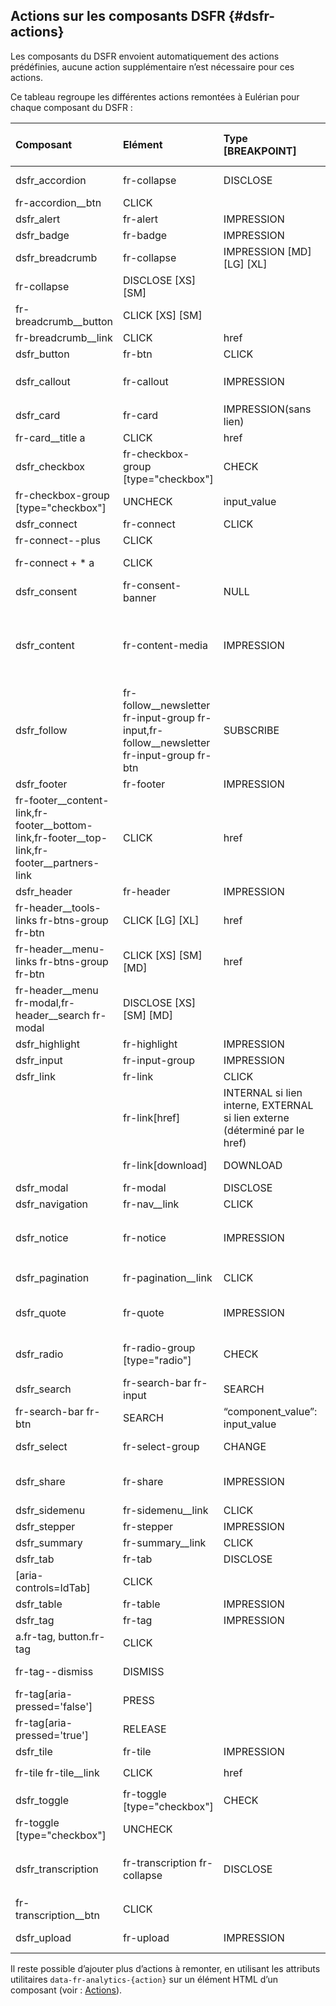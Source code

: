 ## Actions sur les composants DSFR {#dsfr-actions}

Les composants du DSFR envoient automatiquement des actions prédéfinies, aucune action supplémentaire n’est
nécessaire pour ces actions.

Ce tableau regroupe les différentes actions remontées à Eulérian pour chaque composant du DSFR :

|**Composant**|**Elément**|**Type** [BREAKPOINT]|**Valeur**|**Label**|**Taux** **de click**|
|:----|:----|:----|:----|:----|:----|
|dsfr_accordion|fr-collapse|DISCLOSE| |Titre de l’accordéon ou intitulé du bouton|✅|
|fr-accordion__btn|CLICK| |Libellé du bouton| |
|dsfr_alert|fr-alert|IMPRESSION| |Titre de l’alerte| |
|dsfr_badge|fr-badge|IMPRESSION| |Libellé du badge| |
|dsfr_breadcrumb|fr-collapse|IMPRESSION [MD] [LG] [XL]| |fil d’ariane| |
|fr-collapse|DISCLOSE [XS]  [SM]| |fil d’ariane| |
|fr-breadcrumb__button|CLICK [XS] [SM]| |Libellé du bouton| |
|fr-breadcrumb__link|CLICK|href|Libellé du lien| |
|dsfr_button|fr-btn|CLICK| |Libellé du bouton|✅|
|dsfr_callout|fr-callout|IMPRESSION| |Titre de la mise en avant ou `Mise en avant`| |
|dsfr_card|fr-card|IMPRESSION(sans lien)| |Titre de la carte| |
|fr-card__title a|CLICK|href|Lien de la carte|✅|
|dsfr_checkbox|fr-checkbox-group [type="checkbox"]|CHECK|input_value|Libellé du champ sélectionné|✅|
|fr-checkbox-group [type="checkbox"]|UNCHECK|input_value|Libellé du champ désélectionné|✅|
|dsfr_connect|fr-connect|CLICK| |“FranceConnect”|✅|
|fr-connect--plus|CLICK| |“FranceConnect+”|✅|
|fr-connect + * a|CLICK| |“Qu'est-ce que FranceConnect ?”| |
|dsfr_consent|fr-consent-banner|NULL| |“Gestionnaire de consentement”| |
|dsfr_content|fr-content-media|IMPRESSION| |`aria-label` du block fr-content-media ou `alt` ou `aria-label` de l'image ou `title` ou `aria-label` de la video| |
|dsfr_follow|fr-follow__newsletter fr-input-group fr-input,fr-follow__newsletter fr-input-group fr-btn|SUBSCRIBE|“component_value”: input_value|“Lettre d'information et Réseaux Sociaux”|✅|
|dsfr_footer|fr-footer|IMPRESSION| |Pied de page| |
|fr-footer__content-link,fr-footer__bottom-link,fr-footer__top-link,fr-footer__partners-link|CLICK|href|Libellé du lien| |
|dsfr_header|fr-header|IMPRESSION| |En-tête| |
|fr-header__tools-links fr-btns-group fr-btn|CLICK [LG]</span> [XL]</span>|href|Libellé du bouton d’accès rapide| |
|fr-header__menu-links fr-btns-group fr-btn|CLICK  [XS]  [SM] [MD]</span>|href|Libellé du bouton d’accès rapide| |
|fr-header__menu fr-modal,fr-header__search fr-modal|DISCLOSE [XS]  [SM] [MD]</span>| |menurechercher| |
|dsfr_highlight|fr-highlight|IMPRESSION| |Mise en exergue| |
|dsfr_input|fr-input-group|IMPRESSION|input value|Libéllé du label| |
|dsfr_link|fr-link|CLICK|href|Libellé du lien|✅|
| |fr-link[href]|INTERNAL si lien interne, EXTERNAL si lien externe (déterminé par le href)|href|Libellé du lien|✅|
| |fr-link[download]|DOWNLOAD| |Libellé du lien de téléchargement|✅|
|dsfr_modal|fr-modal|DISCLOSE| |Titre de la modale|✅|
|dsfr_navigation|fr-nav__link|CLICK|href|Libellé du lien| |
|dsfr_notice|fr-notice|IMPRESSION| |Titre du bandeau d’information importante `fr-notice__title`| |
|dsfr_pagination|fr-pagination__link|CLICK| |Libellé du lien de pagination| |
|dsfr_quote|fr-quote|IMPRESSION| |Contenu de la citation (35 premiers caractères)| |
|dsfr_radio|fr-radio-group [type="radio"]|CHECK| |legende du fieldset > Libellé du champ selectionné|✅|
|dsfr_search|fr-search-bar fr-input|SEARCH|“component_value”: input_value|“barre de recherche”|✅|
|fr-search-bar fr-btn|SEARCH|“component_value”: input_value|“barre de recherche”|✅|
|dsfr_select|fr-select-group|CHANGE|“component_value”: select_value|Libellé du `fr_label`|✅|
|dsfr_share|fr-share|IMPRESSION| |Libellé du titre `share__title` ou “Boutons de partage”|✅|
|dsfr_sidemenu|fr-sidemenu__link|CLICK|href|Arborescence du lien| |
|dsfr_stepper|fr-stepper|IMPRESSION| |“Indicateur d'étapes”| |
|dsfr_summary|fr-summary__link|CLICK|href|Arborescence du lien| |
|dsfr_tab|fr-tab|DISCLOSE| |Libellé du tab button|✅|
|[aria-controls=IdTab]|CLICK| |Libellé du tab button| |
|dsfr_table|fr-table|IMPRESSION| |Caption du tableau| |
|dsfr_tag|fr-tag|IMPRESSION| |Libellé du tag| |
|a.fr-tag, button.fr-tag|CLICK| |Libellé du tag cliquable|✅|
|fr-tag--dismiss|DISMISS| |Libellé du tag supprimable|✅|
|fr-tag[aria-pressed='false']|PRESS| |Libellé du tag pressable|✅|
|fr-tag[aria-pressed='true']|RELEASE| |Libellé du tag pressable|✅|
|dsfr_tile|fr-tile|IMPRESSION| |titre de la tuile| |
|fr-tile fr-tile__link|CLICK|href|titre de la tuile `fr-tile__title`|✅|
|dsfr_toggle|fr-toggle [type="checkbox"]|CHECK| |Libellé du champ sélectionné|✅|
|fr-toggle [type="checkbox"]|UNCHECK| |Libellé du champ désélectionné|✅|
|dsfr_transcription|fr-transcription fr-collapse|DISCLOSE| |Titre de la transcription `fr-transcription__title` ou libellé du bouton|✅|
|fr-transcription__btn|CLICK| |Libellé du bouton| |
|dsfr_upload|fr-upload|IMPRESSION|“component_value”: input_value|Libellé du `fr-label` ou "Ajout de fichier"|✅|

Il reste possible d’ajouter plus d’actions à remonter, en utilisant les attributs utilitaires
`data-fr-analytics-{action}` sur un élément HTML d’un composant (voir : [Actions](component-actions.md)).
